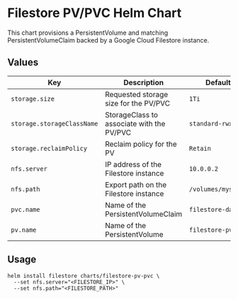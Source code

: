 # Filestore PV/PVC Helm Chart

This chart provisions a PersistentVolume and matching PersistentVolumeClaim backed by a Google Cloud Filestore instance.

## Values

| Key | Description | Default |
|-----|-------------|---------|
| `storage.size` | Requested storage size for the PV/PVC | `1Ti` |
| `storage.storageClassName` | StorageClass to associate with the PV/PVC | `standard-rwx` |
| `storage.reclaimPolicy` | Reclaim policy for the PV | `Retain` |
| `nfs.server` | IP address of the Filestore instance | `10.0.0.2` |
| `nfs.path` | Export path on the Filestore instance | `/volumes/myshare` |
| `pvc.name` | Name of the PersistentVolumeClaim | `filestore-data` |
| `pv.name` | Name of the PersistentVolume | `filestore-pv` |

## Usage

```
helm install filestore charts/filestore-pv-pvc \
  --set nfs.server="<FILESTORE_IP>" \
  --set nfs.path="<FILESTORE_PATH>"
```
